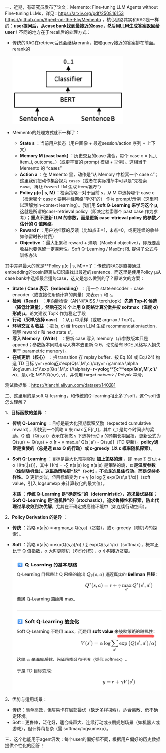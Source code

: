 一、近期，有研究员发布了论文：Memento: Fine-tuning LLM Agents without Fine-tuning LLMs，详见：https://arxiv.org/pdf/2508.16153   https://github.com/Agent-on-the-Fly/Memento ，核心思路其实和RAG是一样的：**user提问后，从case bank找到最接近的case，然后用LLM生成答案返回给user**！不同的地方在于recall后的处理方式：

* 传统的RAG在retrieve后还会继续rerank，把和query接近的答案排在前面。rerank的

  ![1758425897241](image/readme/1758425897241.png)
* Memento的处理方式就不一样了：

  * **State s** ：当前用户状态（用户画像 + 最近session/action 序列 + 上下文）
  * **Memory M (case bank)** ：历史交互的case 集合，每个 case c = (s_i, item_i, outcome_i)（或更丰富的 prompt 模板 + 举例）。这相当于 Memento 的 “cases”
  * **Action a** ：在 Memento 里，动作是“从 Memory 中检索一个 case c”；这里我们把动作集合视为 `cases`（或者在实际推荐中可以是“先检索 case，再让 frozen LLM 生成 item/推荐”）
  * **Policy µ(c | s, M)** ：检索策略—对于当前 s，从 M 中选择哪个 case c（检索哪个 case c 要用神经网络“学习”的） 作为 prompt/示例（这里可以理解为in-context learning）。我们用 **Soft Q-Learning 来学习这个 µ**, 这就是所谓的case-retrieval policy（即决定检索哪个 past case 作为参考）；**重点不更新 LLM 的参数，而是更新 case retrieval policy 的参数／估计的 Q 值网络**。
  * **Reward r** ：用户对推荐的反馈（比如点击=1，未点=0，或更连续的收益如停留时长/付费）
  * **Objective** ：最大化累积 reward + 熵项（MaxEnt objective），即既要高收益也要保留一定探索性。Soft Q-Learning / MaxEnt RL 提供了公式与训练办法

其中差异最大的就是**Policy µ(c | s, M)**了：传统的RAG是直接通过embedding的cosin距离从知识库找出最近的sentence，而这里是使用Policy µ从case bank中选择最合适的case，这又是怎么做到的了？原论文的方案：

* **State / Case 表示（embedding）** ：用一个 state encoder + case encoder（或直接使用预计算的向量）来表示 `s` 和 `c`。
* **检索（Read）** ：用向量检索（ANN/FAISS / torch.topk）**先选 Top-K 候选（降低计算量），然后在这 K 个上用 Q 网络计算分数并按 softmax（温度 α）形成 μ**。论文建议 TopK 作为稳定手段
* **行动（采样/选择 case）** ：从 μ 中采样（或取 argmax / Top1）。
* **环境交互 & 收益** ：把 (s, c) 给 frozen LLM 生成 recommendation/action，观察 reward r 和 next state s′。
* **写入 Memory（Write）** ：把新 case 写入 memory（非参数版本只是 append；参数版本同时用写入样本去更新 Q θ，论文给有 BCE 风格写入损失用于 parametric memory）。
* **在线更新（核心）** ：把 transition 存 replay buffer，按 Eq.(8) 或 Eq.(24) 构造 TD 目标 y=r+γαlog⁡∑c′exp⁡(Q(s′,M′,c′)/α)y=r+\gamma \alpha \log\sum_{c'}\exp(Q(s',M',c')/\alpha)**y**=**r**+**γ**α**lo**g**∑**c**′****exp**(**Q**(**s**′**,**M**′**,**c**′**)**/**α**)，最小化 MSE(Q(s,c), y)，并使用 target network / Polyak 平滑。

测试数据集：https://tianchi.aliyun.com/dataset/140281


二、这里用的是soft Q-learning，和传统的Q-learning相比多了soft，这个soft该怎么理解？

1、**目标函数的差异** ：

* **传统 Q-Learning** ：目标是最大化预期累积奖励（expected cumulative reward），即找到一个策略 π 来 max ∑ E[r_t]，其中 r_t 是每个时间步的奖励。Q 值（Q(s,a)）表示在状态 s 下选择行动 a 的预期长期回报，更新公式为 Q(s,a) ← Q(s,a) + α [r + γ max_a' Q(s',a') - Q(s,a)]（TD 更新）。**policy通常是贪婪的（总是选 max Q 的行动）或 ε-greedy（以 ε 概率随机探索）**。
* **Soft Q-Learning** ：目标是最大化预期奖励  **加上策略的熵** ，即 max ∑ E[r_t + α H(π(.|s))]，其中 H(π) = -∑ π(a|s) log π(a|s) 是策略的熵，**α 是温度参数（控制随机性）。这鼓励策略更“软”（soft），不总是选最佳行动，而是保持多样性**。Q 更新类似，但目标值变为 r + γ [α log ∑ exp(Q(s',a')/α)]（soft value，引入 logsumexp 来计算软化的最大值）。

   **本质** ：**传统 Q-Learning 是“确定性”的（deterministic），追求最优路径；Soft Q-Learning 是“随机性”的（stochastic），追求鲁棒性和探索，防止代理过早收敛到次优解**，尤其在不确定或高维环境中（如连续行动空间）。

2、**Policy Derivation 的差异** ：  

* **传统** ：策略 π(a|s) = argmax_a Q(s,a)（贪婪），或 ε-greedy（随机均匀探索）。
* **Soft** ：策略 π(a|s) = exp(Q(s,a)/α) / ∑ exp(Q(s,a')/α)（softmax），概率正比于 Q 值指数，α 大时更随机（均匀分布），α 小时接近贪婪。

    ![1758549529833](image/readme/1758549529833.png)

3、优势与适用场景：

* 传统：简单高效，但容易卡在局部最优（缺乏多样探索），适合离散、低不确定环境。
* Soft：更鲁棒，泛化好，适合噪声大、连续行动或长期规划场景（如机器人或游戏），但计算稍复杂（需 softmax/logsumexp）。


三、这个也能用于agent开发：每个user的偏好都不同，根据用户偏好的历史数据提供个性化的回答！
